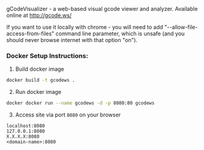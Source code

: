 gCodeVisualizer - a web-based visual gcode viewer and analyzer.
Available online at http://gcode.ws/

If you want to use it locally with chrome - you will need to add "--allow-file-access-from-files" command line parameter,
which is unsafe (and you should never browse internet with that option "on").

### Docker Setup Instructions:

1. Build docker image
``` bash
docker build -t gcodews .
```

2. Run docker image
``` bash
docker docker run --name gcodews -d -p 8080:80 gcodews
```

3. Access site via port `8080` on your browser
```
localhost:8080
127.0.0.1:8080
X.X.X.X:8080
<domain-name>:8080
```